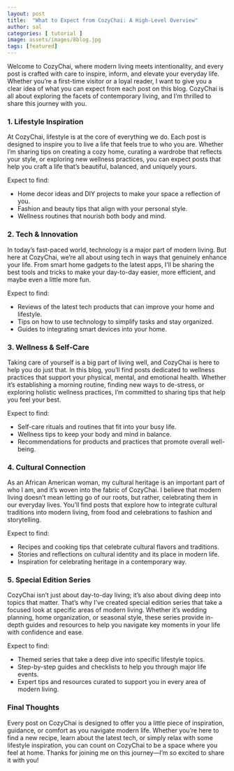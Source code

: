 ```yaml
---
layout: post
title:  "What to Expect from CozyChai: A High-Level Overview"
author: sal
categories: [ tutorial ]
image: assets/images/8blog.jpg
tags: [featured]
---
```


Welcome to CozyChai, where modern living meets intentionality, and every post is crafted with care to inspire, inform, and elevate your everyday life. Whether you’re a first-time visitor or a loyal reader, I want to give you a clear idea of what you can expect from each post on this blog. CozyChai is all about exploring the facets of contemporary living, and I’m thrilled to share this journey with you.

### 1. **Lifestyle Inspiration**

At CozyChai, lifestyle is at the core of everything we do. Each post is designed to inspire you to live a life that feels true to who you are. Whether I’m sharing tips on creating a cozy home, curating a wardrobe that reflects your style, or exploring new wellness practices, you can expect posts that help you craft a life that’s beautiful, balanced, and uniquely yours.

Expect to find:
- Home decor ideas and DIY projects to make your space a reflection of you.
- Fashion and beauty tips that align with your personal style.
- Wellness routines that nourish both body and mind.

### 2. **Tech & Innovation**

In today’s fast-paced world, technology is a major part of modern living. But here at CozyChai, we’re all about using tech in ways that genuinely enhance your life. From smart home gadgets to the latest apps, I’ll be sharing the best tools and tricks to make your day-to-day easier, more efficient, and maybe even a little more fun.

Expect to find:
- Reviews of the latest tech products that can improve your home and lifestyle.
- Tips on how to use technology to simplify tasks and stay organized.
- Guides to integrating smart devices into your home.

### 3. **Wellness & Self-Care**

Taking care of yourself is a big part of living well, and CozyChai is here to help you do just that. In this blog, you’ll find posts dedicated to wellness practices that support your physical, mental, and emotional health. Whether it’s establishing a morning routine, finding new ways to de-stress, or exploring holistic wellness practices, I’m committed to sharing tips that help you feel your best.

Expect to find:
- Self-care rituals and routines that fit into your busy life.
- Wellness tips to keep your body and mind in balance.
- Recommendations for products and practices that promote overall well-being.

### 4. **Cultural Connection**

As an African American woman, my cultural heritage is an important part of who I am, and it’s woven into the fabric of CozyChai. I believe that modern living doesn’t mean letting go of our roots, but rather, celebrating them in our everyday lives. You’ll find posts that explore how to integrate cultural traditions into modern living, from food and celebrations to fashion and storytelling.

Expect to find:
- Recipes and cooking tips that celebrate cultural flavors and traditions.
- Stories and reflections on cultural identity and its place in modern life.
- Inspiration for celebrating heritage in a contemporary way.

### 5. **Special Edition Series**

CozyChai isn’t just about day-to-day living; it’s also about diving deep into topics that matter. That’s why I’ve created special edition series that take a focused look at specific areas of modern living. Whether it’s wedding planning, home organization, or seasonal style, these series provide in-depth guides and resources to help you navigate key moments in your life with confidence and ease.

Expect to find:
- Themed series that take a deep dive into specific lifestyle topics.
- Step-by-step guides and checklists to help you through major life events.
- Expert tips and resources curated to support you in every area of modern living.

### Final Thoughts

Every post on CozyChai is designed to offer you a little piece of inspiration, guidance, or comfort as you navigate modern life. Whether you’re here to find a new recipe, learn about the latest tech, or simply relax with some lifestyle inspiration, you can count on CozyChai to be a space where you feel at home. Thanks for joining me on this journey—I’m so excited to share it with you!